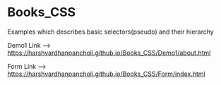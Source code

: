# Books_CSS
Examples which describes basic selectors(pseudo) and their hierarchy 

Demo1 Link --> https://harshvardhanpancholi.github.io/Books_CSS/Demo1/about.html

Form Link  -->  https://harshvardhanpancholi.github.io/Books_CSS/Form/index.html
